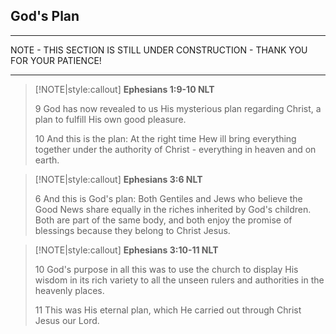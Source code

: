 ## God's Plan
___

NOTE - THIS SECTION IS STILL UNDER CONSTRUCTION - THANK YOU FOR YOUR PATIENCE!
___

> [!NOTE|style:callout]
> **Ephesians 1:9-10 NLT**  
>
> 9 God has now revealed to us His mysterious plan regarding Christ, a plan to fulfill His own good pleasure.
>
> 10 And this is the plan: At the right time Hew ill bring everything together under the authority of Christ - everything in heaven and on earth.
>

> [!NOTE|style:callout]
> **Ephesians 3:6 NLT**  
>
> 6 And this is God's plan:  Both Gentiles and Jews who believe the Good News share equally in the riches inherited by God's children.  Both are part of the same body, and both enjoy the promise of blessings because they belong to Christ Jesus.  
>

> [!NOTE|style:callout]
> **Ephesians 3:10-11 NLT**  
>
> 10 God's purpose in all this was to use the church to display His wisdom in its rich variety to all the unseen rulers and authorities in the heavenly places.
>
> 11 This was His eternal plan, which He carried out through Christ Jesus our Lord.
>


